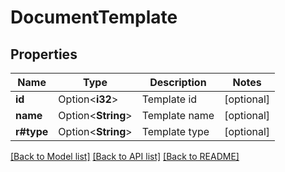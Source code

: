 # DocumentTemplate

## Properties

Name | Type | Description | Notes
------------ | ------------- | ------------- | -------------
**id** | Option<**i32**> | Template id | [optional]
**name** | Option<**String**> | Template name | [optional]
**r#type** | Option<**String**> | Template type | [optional]

[[Back to Model list]](../README.md#documentation-for-models) [[Back to API list]](../README.md#documentation-for-api-endpoints) [[Back to README]](../README.md)



